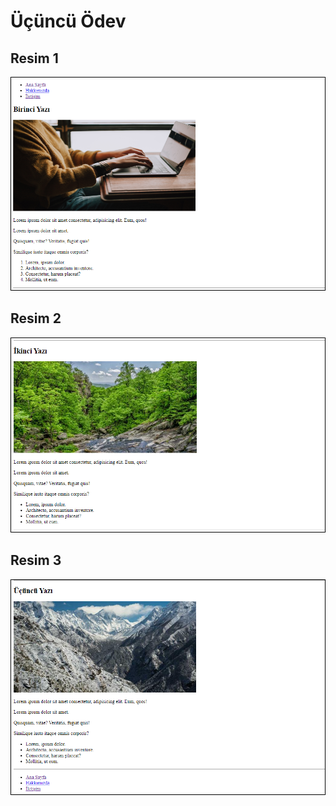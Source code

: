 # Üçüncü Ödev

## Resim 1

![ilkresim](https://github.com/fidanmuhammed/kodluyoruzilkrepo/blob/27a80576f53889b40c3bee7cdae9d742a3fa50a6/htmlOdevi3/img/bir.png)

## Resim 2

![ikinciresim](https://github.com/fidanmuhammed/kodluyoruzilkrepo/blob/9d41668e479f231776d8d2d5525d4c8c6be7b1d8/htmlOdevi3/img/iki.png)

## Resim 3

![ucuncuresim](https://github.com/fidanmuhammed/kodluyoruzilkrepo/blob/9d41668e479f231776d8d2d5525d4c8c6be7b1d8/htmlOdevi3/img/uc.png)
